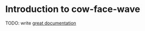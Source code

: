 # Introduction to cow-face-wave

TODO: write [great documentation](http://jacobian.org/writing/what-to-write/)
